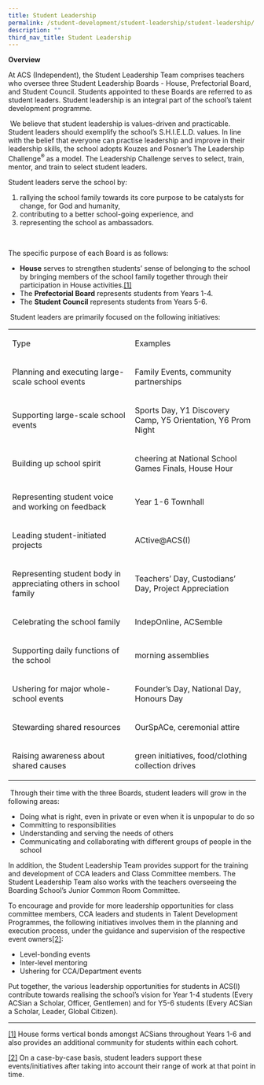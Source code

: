 ```yaml
---
title: Student Leadership
permalink: /student-development/student-leadership/student-leadership/
description: ""
third_nav_title: Student Leadership
---
```

<p><strong>Overview</strong></p>
<p>At ACS (Independent), the Student Leadership Team comprises teachers who oversee three Student Leadership Boards - House, Prefectorial Board, and Student Council. Students appointed to these Boards are referred to as student leaders. Student leadership is an integral part of the school’s talent development programme.</p>
<p>&nbsp;We believe that student leadership is values-driven and practicable. Student leaders should exemplify the school’s S.H.I.E.L.D. values. In line with the belief that everyone can practise leadership and improve in their leadership skills, the school adopts Kouzes and Posner’s The Leadership Challenge<sup>® </sup>as a model. The Leadership Challenge serves to select, train, mentor, and train to select student leaders.</p>
<p>Student leaders serve the school by:</p>
<ol>
<li>rallying the school family towards its core purpose to be catalysts for change, for God and humanity,</li>
<li>contributing to a better school-going experience, and</li>
<li>representing the school as ambassadors.</li>
</ol>
<p>&nbsp;</p>
<p>The specific purpose of each Board is as follows:</p>
<ul>
<li><strong>House</strong> serves to strengthen students’ sense of belonging to the school by bringing members of the school family together through their participation in House activities.<a name="_ftnref1" href="#_ftn1">[1]</a></li>
<li>The <strong>Prefectorial Board</strong> represents students from Years 1-4.</li>
<li>The <strong>Student Council</strong> represents students from Years 5-6.</li>
</ul>
<p>&nbsp;Student leaders are primarily focused on the following initiatives:</p>
<table>
<tbody>
<tr>
<td width="300">
<p>Type</p>
</td>
<td width="300">
<p>Examples</p>
</td>
</tr>
<tr>
<td width="300">
<p>Planning and executing large-scale school events</p>
</td>
<td width="300">
<p>Family Events, community partnerships</p>
</td>
</tr>
<tr>
<td width="300">
<p>Supporting large-scale school events</p>
</td>
<td width="300">
<p>Sports Day, Y1 Discovery Camp, Y5 Orientation, Y6 Prom Night</p>
</td>
</tr>
<tr>
<td width="300">
<p>Building up school spirit</p>
</td>
<td width="300">
<p>cheering at National School Games Finals, House Hour</p>
</td>
</tr>
<tr>
<td width="300">
<p>Representing student voice and working on feedback</p>
</td>
<td width="300">
<p>Year 1-6 Townhall</p>
</td>
</tr>
<tr>
<td width="300">
<p>Leading student-initiated projects</p>
</td>
<td width="300">
<p>ACtive@ACS(I)</p>
</td>
</tr>
<tr>
<td width="300">
<p>Representing student body in appreciating others in school family</p>
</td>
<td width="300">
<p>Teachers’ Day, Custodians’ Day, Project Appreciation</p>
</td>
</tr>
<tr>
<td width="300">
<p>Celebrating the school family</p>
</td>
<td width="300">
<p>IndepOnline, ACSemble</p>
</td>
</tr>
<tr>
<td width="300">
<p>Supporting daily functions of the school</p>
</td>
<td width="300">
<p>morning assemblies</p>
</td>
</tr>
<tr>
<td width="300">
<p>Ushering for major whole-school events</p>
</td>
<td width="300">
<p>Founder’s Day, National Day, Honours Day</p>
</td>
</tr>
<tr>
<td width="300">
<p>Stewarding shared resources</p>
</td>
<td width="300">
<p>OurSpACe, ceremonial attire</p>
</td>
</tr>
<tr>
<td width="300">
<p>Raising awareness about shared causes</p>
</td>
<td width="300">
<p>green initiatives, food/clothing collection drives</p>
</td>
</tr>
</tbody>
</table>
<p>&nbsp;Through their time with the three Boards, student leaders will grow in the following areas:</p>
<ul>
<li>Doing what is right, even in private or even when it is unpopular to do so</li>
<li>Committing to responsibilities</li>
<li>Understanding and serving the needs of others</li>
<li>Communicating and collaborating with different groups of people in the school</li>
</ul>
<p>In addition, the Student Leadership Team provides support for the training and development of CCA leaders and Class Committee members. The Student Leadership Team also works with the teachers overseeing the Boarding School’s Junior Common Room Committee.</p>
<p>To encourage and provide for more leadership opportunities for class committee members, CCA leaders and students in Talent Development Programmes, the following initiatives involves them in the planning and execution process, under the guidance and supervision of the respective event owners<a name="_ftnref2" href="#_ftn2">[2]</a>:</p>
<ul>
<li>Level-bonding events</li>
<li>Inter-level mentoring</li>
<li>Ushering for CCA/Department events</li>
</ul>
<p>Put together, the various leadership opportunities for students in ACS(I) contribute towards realising the school’s vision for Year 1-4 students (Every ACSian a Scholar, Officer, Gentlemen) and for Y5-6 students (Every ACSian a Scholar, Leader, Global Citizen).</p>
<hr>
<p><a name="_ftn1" href="#_ftnref1">[1]</a> House forms vertical bonds amongst ACSians throughout Years 1-6 and also provides an additional community for students within each cohort.</p>
<p><a name="_ftn2" href="#_ftnref2">[2]</a> On a case-by-case basis, student leaders support these events/initiatives after taking into account their range of work at that point in time.</p>
<p>&nbsp;</p>